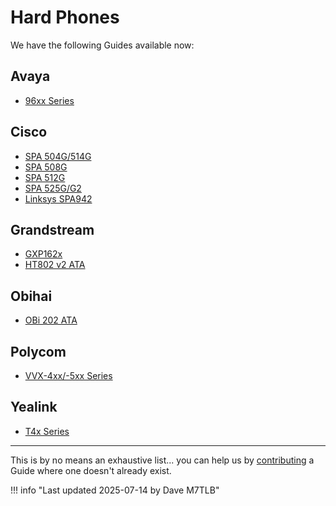 # Hard Phones

We have the following Guides available now:

## Avaya

* [96xx Series](./avaya-96xx.md)

## Cisco

* [SPA 504G/514G](./cisco-504g.md)
* [SPA 508G](./cisco-508g.md)
* [SPA 512G](./cisco-512g.md)
* [SPA 525G/G2](./cisco-525g.md)
* [Linksys SPA942](./cisco-linksys-spa942.md)

## Grandstream

* [GXP162x](./grandstream-gxp16xx.md)
* [HT802 v2 ATA](./grandstream-ht802v2.md)

## Obihai

* [OBi 202 ATA](./obi-202.md)

## Polycom

* [VVX-4xx/-5xx Series](./polycom-vvx4xx.md)

## Yealink

* [T4x Series](./yealink-t4x.md)

---

This is by no means an exhaustive list... you can help us by [contributing](../../../wiki/contributing.md) a Guide where one doesn't already exist.

!!! info "Last updated 2025-07-14 by Dave M7TLB"

